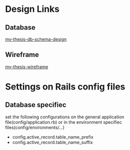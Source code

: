 # Design Links

## Database

[my-thesis-db-schema-design](https://dbdesigner.net/designer/schema/54771)

## Wireframe

[my-thesis-wireframe](https://app.mockflow.com/index.jsp?editor=on&publicid=Da8f54e4c4cd2adeb757a8f5723ca6d64&projectid=D09b31f58b04a901571e0d79f7f8e17c0&perm=Owner&template=)

# Settings on Rails config files

## Database specifiec

set the following configurations on the general application file(config/application.rb) or in the environment specifiec files(config/environments/...)

+ config.active_record.table_name_prefix
+ config.active_record.table_name_suffix